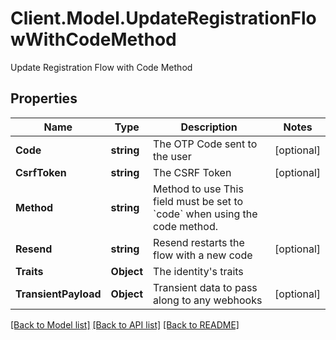 # Client.Model.UpdateRegistrationFlowWithCodeMethod
Update Registration Flow with Code Method

## Properties

Name | Type | Description | Notes
------------ | ------------- | ------------- | -------------
**Code** | **string** | The OTP Code sent to the user | [optional] 
**CsrfToken** | **string** | The CSRF Token | [optional] 
**Method** | **string** | Method to use  This field must be set to &#x60;code&#x60; when using the code method. | 
**Resend** | **string** | Resend restarts the flow with a new code | [optional] 
**Traits** | **Object** | The identity&#39;s traits | 
**TransientPayload** | **Object** | Transient data to pass along to any webhooks | [optional] 

[[Back to Model list]](../README.md#documentation-for-models) [[Back to API list]](../README.md#documentation-for-api-endpoints) [[Back to README]](../README.md)


